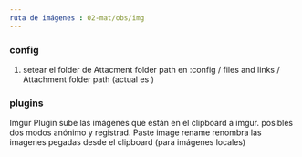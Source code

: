 ```yaml
---
ruta de imágenes : 02-mat/obs/img
---
```


### config
1. setear el folder de Attacment folder path en :config / files and links / Attachment folder path (actual es )

### plugins

Imgur Plugin 
	sube las imágenes que están en el clipboard a imgur. 
		posibles dos modos anónimo y registrad. 
Paste image rename
	renombra las imagenes pegadas desde el clipboard  (para imágenes locales)